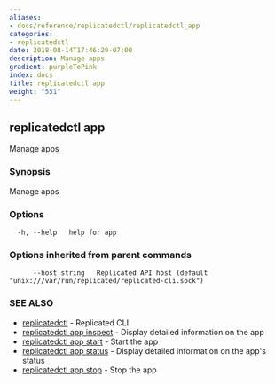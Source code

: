 ```yaml
---
aliases:
- docs/reference/replicatedctl/replicatedctl_app
categories:
- replicatedctl
date: 2018-08-14T17:46:29-07:00
description: Manage apps
gradient: purpleToPink
index: docs
title: replicatedctl app
weight: "551"
---
```


## replicatedctl app

Manage apps

### Synopsis

Manage apps

### Options

```
  -h, --help   help for app
```

### Options inherited from parent commands

```
      --host string   Replicated API host (default "unix:///var/run/replicated/replicated-cli.sock")
```

### SEE ALSO

* [replicatedctl](/api/replicatedctl/)	 - Replicated CLI
* [replicatedctl app inspect](/api/replicatedctl/replicatedctl_app_inspect/)	 - Display detailed information on the app
* [replicatedctl app start](/api/replicatedctl/replicatedctl_app_start/)	 - Start the app
* [replicatedctl app status](/api/replicatedctl/replicatedctl_app_status/)	 - Display detailed information on the app's status
* [replicatedctl app stop](/api/replicatedctl/replicatedctl_app_stop/)	 - Stop the app

